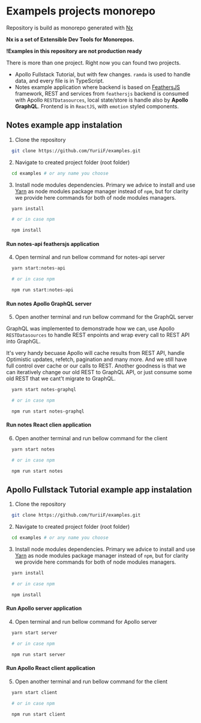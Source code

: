 # Exampels projects monorepo

Repository is build as monorepo generated with [Nx](https://nx.dev)

**Nx is a set of Extensible Dev Tools for Monorepos.**

**!Examples in this repository are not production ready**

There is more than one project. Right now you can found two projects.
  * Apollo Fullstack Tutorial, but with few changes. `ramda` is used to handle data, and
every file is in TypeScript.
  * Notes example application where backend is based on [FeathersJS](https://feathersjs.com) framework,
  REST and services from `feathersjs` backend is consumed with Apollo `RESTDatasources`,
  local state/store is handle also by **Apollo GraphQL**. Frontend is in `ReactJS`,
  with `emotion` styled components.

## Notes example app instalation

1. Clone the repository

```sh
  git clone https://github.com/YuriiF/examples.git
```

2. Navigate to created project folder (root folder)

```sh
  cd examples # or any name you choose
```

3. Install node modules dependencies. Primary we advice to install and use [Yarn](https://yarnpkg.com) as node modules package manager instead of `npm`, but for clarity we provide here commands for both of node modules managers.

```sh
  yarn install

  # or in case npm

  npm install
```

#### Run notes-api **feathersjs** application
4. Open terminal and run bellow command for notes-api server

```sh
  yarn start:notes-api

  # or in case npm

  npm run start:notes-api
```

#### Run notes Apollo GraphQL server
5. Open another terminal and run bellow command for the GraphQL server

GraphQL was implemented to demonstrade how we can, use Apollo `RESTDatasources`
to handle REST enpoints and wrap every call to REST API into GraphGL.

It's very handy becuase Apollo will cache results from REST API, handle Optimistic
updates, refetch, pagination and many more. And we still have full control over
cache or our calls to REST. Another goodness is that we can iteratively change our
old REST to GraphQL API, or just consume some old REST that we cant't migrate to GraphQL.

```sh
  yarn start notes-graphql

  # or in case npm

  npm run start notes-graphql
```

#### Run notes React clien application
6. Open another terminal and run bellow command for the client

```sh
  yarn start notes

  # or in case npm

  npm run start notes
```

## Apollo Fullstack Tutorial example app instalation

1. Clone the repository

```sh
  git clone https://github.com/YuriiF/examples.git
```

2. Navigate to created project folder (root folder)

```sh
  cd examples # or any name you choose
```

3. Install node modules dependencies. Primary we advice to install and use [Yarn](https://yarnpkg.com) as node modules package manager instead of `npm`, but for clarity we provide here commands for both of node modules managers.

```sh
  yarn install

  # or in case npm

  npm install
```

#### Run Apollo server application
4. Open terminal and run bellow command for Apollo server

```sh
  yarn start server

  # or in case npm

  npm run start server
```

#### Run Apollo React client application
5. Open another terminal and run bellow command for the client

```sh
  yarn start client

  # or in case npm

  npm run start client
```
